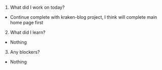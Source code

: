 1. What did I work on today?

- Continue complete with kraken-blog project, I think will complete main home page first

2. What did I learn?

- Nothing

3. Any blockers?

- Nothing
